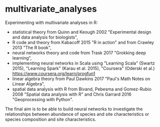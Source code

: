# multivariate_analyses
Experimenting with multivariate analyses in R:

- statistical theory from Quinn and Keough 2002 "Experimental design and data analysis for biologists", 
- R code and theory from Kabacoff 2015 "R in action" and from Crawley 2013 "The R book", 
- neural networks theory and code from Trask 2017 "Grokking deep learning",
- implementing neural networks in Scala using "Learning Scala" (Swartz 2015), "Learning Spark" (Karau et al. 2015), "Coursera" (Oderski et al.) https://www.coursera.org/learn/progfun1 
- linear algebra theory from Paul Dawkins 2017 "Paul's Math Notes on Linear Algebra", 
- spatial data analysis with R from Bivand, Pebesma and Gomez-Rubio 2008 "Spatial data analysis with R" and Chris Garrard 2016 "Geoprocessing with Python".

The final aim is to be able to build neural networks to investigate the relationships between abundance of species and site characteristics or species composition and site characteristics. 
